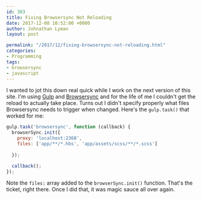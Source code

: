 ```yaml
---
id: 303
title: Fixing Browsersync Not Reloading
date: 2017-12-08 10:52:00 +0000
author: Johnathan Lyman
layout: post

permalink: "/2017/12/fixing-browsersync-not-reloading.html"
categories:
- Programming
tags:
- browsersync
- javascript
---
```


I wanted to jot this down real quick while I work on the next version of this site. I'm using [Gulp][1] and [Browsersync][2] and for the life of me I couldn't get the reload to actually take place. Turns out I didn't specify properly what files Browsersync needs to trigger when changed. Here's the `gulp.task()` that worked for me:

```js
gulp.task('browsersync', function (callback) {  
  browserSync.init({
    proxy: 'localhost:2368',
    files: ['app/**/*.hbs', 'app/assets/scss/**/*.scss']
    
  });

  callback();
});
```

Note the `files:` array added to the `browserSync.init()` function. That's the ticket, right there. Once I did that, it was magic sauce all over again.

[1]: https://gulpjs.com
[2]: https://browsersync.io